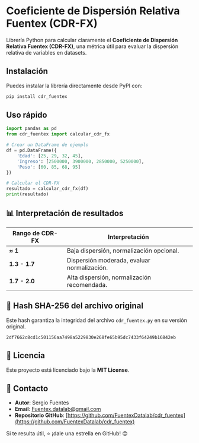 # Coeficiente de Dispersión Relativa Fuentex (CDR-FX)

Librería Python para calcular claramente el **Coeficiente de Dispersión Relativa Fuentex (CDR-FX)**, una métrica útil para evaluar la dispersión relativa de variables en datasets.

##  Instalación

Puedes instalar la librería directamente desde PyPI con:

```bash
pip install cdr_fuentex
```

##  Uso rápido

```python
import pandas as pd
from cdr_fuentex import calcular_cdr_fx

# Crear un DataFrame de ejemplo
df = pd.DataFrame({
    'Edad': [25, 29, 32, 45],
    'Ingreso': [2500000, 3900000, 2850000, 5250000],
    'Peso': [60, 85, 68, 95]
})

# Calcular el CDR-FX
resultado = calcular_cdr_fx(df)
print(resultado)
```

## 📊 Interpretación de resultados

| Rango de CDR-FX | Interpretación |
|-----------------|----------------|
| **≈ 1** | Baja dispersión, normalización opcional. |
| **1.3 - 1.7** | Dispersión moderada, evaluar normalización. |
| **1.7 - 2.0** | Alta dispersión, normalización recomendada. |

## 🔖 Hash SHA-256 del archivo original

Este hash garantiza la integridad del archivo `cdr_fuentex.py` en su versión original.

```
2df7662c8cd1c501156aa7498a5229830e268fe65b95dc7433f64249b16842eb
```

## 📜 Licencia

Este proyecto está licenciado bajo la **MIT License**.

## 📩 Contacto

- **Autor**: Sergio Fuentes
- **Email**: Fuentex.datalab@gmail.com
- **Repositorio GitHub**: [https://github.com/FuentexDatalab/cdr_fuentex](https://github.com/FuentexDatalab/cdr_fuentex)

Si te resulta útil, ⭐ ¡dale una estrella en GitHub! 😊
 
